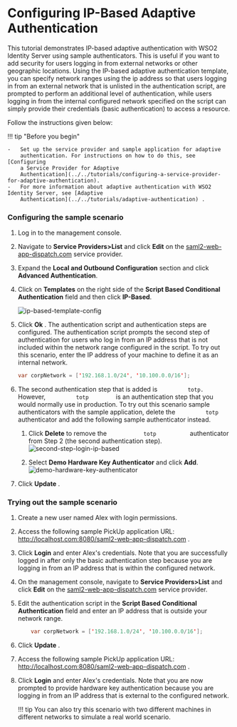 # Configuring IP-Based Adaptive Authentication

This tutorial demonstrates IP-based adaptive authentication with WSO2
Identity Server using sample authenticators. This is useful if you want
to add security for users logging in from external networks or other
geographic locations. Using the IP-based adaptive authentication
template, you can specify network ranges using the ip address so that
users logging in from an external network that is unlisted in the
authentication script, are prompted to perform an additional level of
authentication, while users logging in from the internal configured
network specified on the script can simply provide their
credentials (basic authentication) to access a resource.

Follow the instructions given below:

!!! tip "Before you begin"
    
    -   Set up the service provider and sample application for adaptive
        authentication. For instructions on how to do this, see [Configuring
        a Service Provider for Adaptive
        Authentication](../../tutorials/configuring-a-service-provider-for-adaptive-authentication).
    -   For more information about adaptive authentication with WSO2 Identity Server, see [Adaptive
        Authentication](../../tutorials/adaptive-authentication) .
    

### Configuring the sample scenario

1.  Log in to the management console.
2.  Navigate to **Service Providers\>List** and click **Edit** on the
    [saml2-web-app-dispatch.com](http://saml2-web-app-dispatch.com/)
    service provider.
3.  Expand the **Local and Outbound Configuration** section and click
    **Advanced Authentication**.
4.  Click on **Templates** on the right side of the **Script Based
    Conditional Authentication** field and then click **IP-Based**. 
     
    ![ip-based-template-config](../../assets/img/tutorials/ip-based-template-config.png)
    
5.  Click **Ok** . The authentication script and authentication steps
    are configured. The authentication script prompts the second step of
    authentication for users who log in from an IP address that is not
    included within the network range configured in the script. To try
    out this scenario, enter the IP address of your machine to define it
    as an internal network.

    ``` java
    var corpNetwork = ['192.168.1.0/24', '10.100.0.0/16'];
    ```

6.  The second authentication step that is added is
    `          totp.         ` However, `          totp         ` is an
    authentication step that you would normally use in production. To
    try out this scenario sample authenticators with the sample
    application, delete the `          totp         ` authenticator and
    add the following sample authenticator instead.
    1.  Click **Delete** to remove the `            totp           `
        authenticator from Step 2 (the second authentication step).  
        ![second-step-login-ip-based](../../assets/img/tutorials/second-step-login-ip-based.png)
        
    2.  Select **Demo Hardware Key Authenticator** and click **Add**.  
        ![demo-hardware-key-authenticator](../../assets/img/tutorials/demo-hardware-key-authenticator.png)
        
7.  Click **Update** .

### Trying out the sample scenario

1.  Create a new user named Alex with login permissions.
2.  Access the following sample PickUp application URL:
    <http://localhost.com:8080/saml2-web-app-dispatch.com> .
3.  Click **Login** and enter Alex's credentials. Note that you are
    successfully logged in after only the basic authentication step
    because you are logging in from an IP address that is within the
    configured network.
4.  On the management console, navigate to **Service Providers\>List**
    and click **Edit** on the
    [saml2-web-app-dispatch.com](http://saml2-web-app-dispatch.com/)
    service provider.
5.  Edit the authentication script in the **Script Based Conditional
    Authentication** field and enter an IP address that is outside your
    network range.

    ``` java
        var corpNetwork = ['192.168.1.0/24', '10.100.0.0/16'];
    ```

6.  Click **Update** .
7.  Access the following sample PickUp application URL:
    <http://localhost.com:8080/saml2-web-app-dispatch.com> .
8.  Click **Login** and enter Alex's credentials. Note that you are now
    prompted to provide hardware key authentication because you are
    logging in from an IP address that is external to the configured
    network.

    !!! tip
        You can also try this scenario with two different machines
        in different networks to simulate a real world scenario.